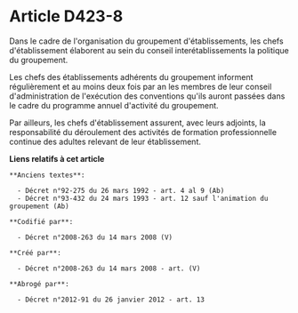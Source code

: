 # Article D423-8

Dans le cadre de l'organisation du groupement d'établissements, les chefs d'établissement élaborent au sein du conseil
interétablissements la politique du groupement.

Les chefs des établissements adhérents du groupement informent régulièrement et au moins deux fois par an les membres de leur
conseil d'administration de l'exécution des conventions qu'ils auront passées dans le cadre du programme annuel d'activité du
groupement.

Par ailleurs, les chefs d'établissement assurent, avec leurs adjoints, la responsabilité du déroulement des activités de
formation professionnelle continue des adultes relevant de leur établissement.

**Liens relatifs à cet article**

	**Anciens textes**:

	  - Décret n°92-275 du 26 mars 1992 - art. 4 al 9 (Ab)
	  - Décret n°93-432 du 24 mars 1993 - art. 12 sauf l'animation du groupement (Ab)

	**Codifié par**:

	  - Décret n°2008-263 du 14 mars 2008 (V)

	**Créé par**:

	  - Décret n°2008-263 du 14 mars 2008 - art. (V)

	**Abrogé par**:

	  - Décret n°2012-91 du 26 janvier 2012 - art. 13

